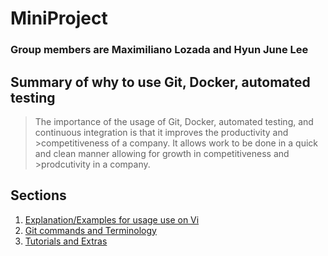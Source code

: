# MiniProject
### **Group members are Maximiliano Lozada and Hyun June Lee**
## **Summary of why to use Git, Docker, automated testing**

>The importance of the usage of Git, Docker, automated testing, and continuous integration is that it improves the productivity and >competitiveness of a company. It allows work to be done in a quick and clean manner allowing for growth in competitiveness and >prodcutivity in a company.


## **Sections**
1. [Explanation/Examples for usage use on Vi]() 
1. [Git commands and Terminology]()
1. [Tutorials and Extras]()
